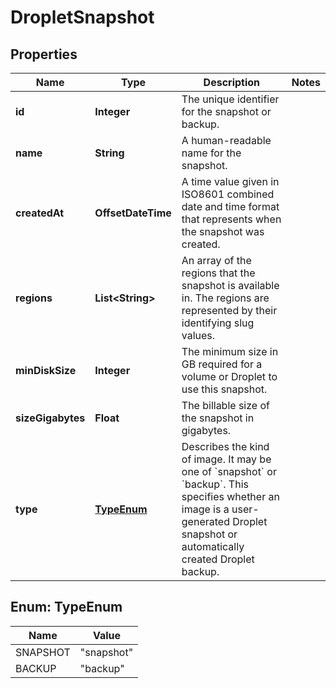 

# DropletSnapshot


## Properties

| Name | Type | Description | Notes |
|------------ | ------------- | ------------- | -------------|
|**id** | **Integer** | The unique identifier for the snapshot or backup. |  |
|**name** | **String** | A human-readable name for the snapshot. |  |
|**createdAt** | **OffsetDateTime** | A time value given in ISO8601 combined date and time format that represents when the snapshot was created. |  |
|**regions** | **List&lt;String&gt;** | An array of the regions that the snapshot is available in. The regions are represented by their identifying slug values. |  |
|**minDiskSize** | **Integer** | The minimum size in GB required for a volume or Droplet to use this snapshot. |  |
|**sizeGigabytes** | **Float** | The billable size of the snapshot in gigabytes. |  |
|**type** | [**TypeEnum**](#TypeEnum) | Describes the kind of image. It may be one of &#x60;snapshot&#x60; or &#x60;backup&#x60;. This specifies whether an image is a user-generated Droplet snapshot or automatically created Droplet backup. |  |



## Enum: TypeEnum

| Name | Value |
|---- | -----|
| SNAPSHOT | &quot;snapshot&quot; |
| BACKUP | &quot;backup&quot; |




